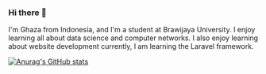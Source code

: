 ### Hi there 👋

I'm Ghaza from Indonesia, and I'm a student at Brawijaya University. I enjoy learning all about data science and computer networks. I also enjoy learning about website development currently, I am learning the Laravel framework.

[![Anurag's GitHub stats](https://github-readme-stats.vercel.app/api?username=ghazafm)](https://github.com/anuraghazra/github-readme-stats)
